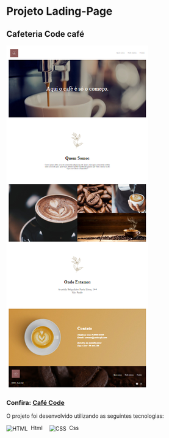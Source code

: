 # Projeto Lading-Page 

## Cafeteria Code café 

<img src="https://raw.githubusercontent.com/vivianezzt/ladingPage-code-cafe/main/src/img/code-cafe.png">

### Confira: <a href="https://viviane-lading-page-code-cafe.vercel.app/">Café Code</a>

O projeto foi desenvolvido utilizando as seguintes tecnologias:<br>

<div style="display: inline_block">
   <img align="center" alt="HTML" height="50" width="50" src="https://icons-for-free.com/download-icon-icon++html+icon-1320194800994962643_512.png">&nbsp; Html&emsp; 
   <img align="center" alt="CSS" height="70" width="70" src="https://icons-for-free.com/download-icon-css+develop+language+layout+programming+style+icon-1320165728409893942_512.png">&nbsp; Css&emsp;
</div> 

